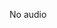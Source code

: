  <audio id="backgroundMusic" autoplay></audio>
      <source src="bonita.mp3" type="audio/mpeg">
  No audio
  </audio>
  <script>
    // Reproducir música cuando cargue la página
    document.getElementById('backgroundMusic').play();
</script>
